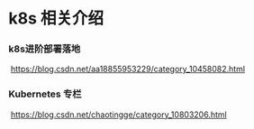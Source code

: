 # k8s 相关介绍

### 	k8s进阶部署落地

​	https://blog.csdn.net/aa18855953229/category_10458082.html

### 	Kubernetes 专栏

​	https://blog.csdn.net/chaotingge/category_10803206.html